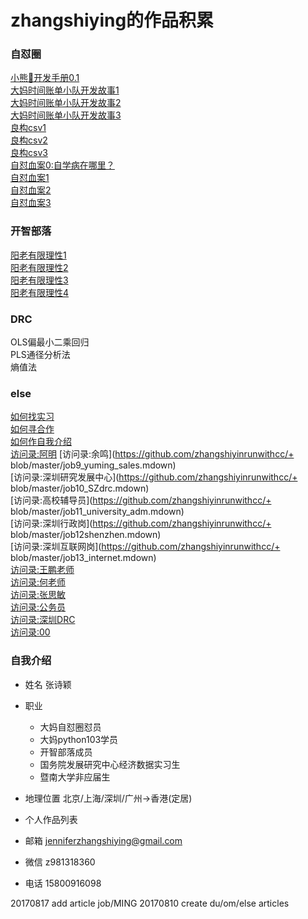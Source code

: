 # zhangshiying的作品积累

### 自怼圈

[小熊🐻开发手册0.1](https://github.com/zhangshiyinrunwithcc/zsy.github.io/blob/master/du2devhbk0.1.mdown)<br>
[大妈时间账单小队开发故事1](https://github.com/zhangshiyinrunwithcc/zsy.github.io/blob/master/du2devissue1.mdown)<br>
[大妈时间账单小队开发故事2](https://github.com/zhangshiyinrunwithcc/zsy.github.io/blob/master/du2devissue2.mdown)<br>
[大妈时间账单小队开发故事3](https://github.com/zhangshiyinrunwithcc/zsy.github.io/blob/master/du2devissue3.mdown)<br>
[良构csv1](https://github.com/zhangshiyinrunwithcc/zsy.github.io/blob/master/du2atl4dama_CleanData_note1_stdin_readlines.mdown)<br>
[良构csv2](https://github.com/zhangshiyinrunwithcc/zsy.github.io/blob/master/du2atl4dama_CleanData_note2_goodcsv1_RCF4180.mdown)<br>
[良构csv3](https://github.com/zhangshiyinrunwithcc/zsy.github.io/blob/master/du2atl4dama_CleanData_note2_goodcsv2_double_quote.mdown)<br>
[自怼血案0:自学病在哪里？](https://github.com/zhangshiyinrunwithcc/zsy.github.io/blob/master/du2atl4dama_CleanData_note4_selfstudy_problem.mdown)<br>
[自怼血案1](https://github.com/zhangshiyinrunwithcc/zsy.github.io/blob/master/du2bc_Set_up_Git_Generating_SSHkey.md)<br>
[自怼血案2](https://github.com/zhangshiyinrunwithcc/zsy.github.io/blob/master/du2bc_file.write()utf8.md)<br>
[自怼血案3](https://github.com/zhangshiyinrunwithcc/zsy.github.io/blob/master/du2bc_word_ST3.mdown)<br>

### 开智部落

[阳老有限理性1](https://github.com/zhangshiyinrunwithcc/zsy.github.io/blob/master/om201_limited_rationality.md)<br>
[阳老有限理性2](https://github.com/zhangshiyinrunwithcc/zsy.github.io/blob/master/om22_lots_of_heart_dannet.md)<br>
[阳老有限理性3](https://github.com/zhangshiyinrunwithcc/zsy.github.io/blob/master/om2article_rationality_yangzhiping_4.mdown)<br>
[阳老有限理性4](https://github.com/zhangshiyinrunwithcc/zsy.github.io/blob/master/om2article_rationality_yangzhiping_5.mdown)<br>

### DRC

OLS偏最小二乘回归<br>
PLS通径分析法<br>
熵值法<br>

### else

[如何找实习](https://github.com/zhangshiyinrunwithcc/zsy.github.io/blob/master/else2intern_issue1_how2intern.mdown)<br>
[如何寻合作](https://github.com/zhangshiyinrunwithcc/zsy.github.io/blob/master/else2intern_issue2_how2source.mdown)<br>
[如何作自我介绍](https://github.com/zhangshiyinrunwithcc/zsy.github.io/blob/master/else2intern_issue3_how2get_cowork.mdown)<br>
[访问录:阿明](https://github.com/zhangshiyinrunwithcc/zsy.github.io/blob/master/job4_ming.mdown)
[访问录:余鸣](https://github.com/zhangshiyinrunwithcc/+ blob/master/job9_yuming_sales.mdown)<br>
[访问录:深圳研究发展中心](https://github.com/zhangshiyinrunwithcc/+ blob/master/job10_SZdrc.mdown)<br>
[访问录:高校辅导员](https://github.com/zhangshiyinrunwithcc/+ blob/master/job11_university_adm.mdown)<br>
[访问录:深圳行政岗](https://github.com/zhangshiyinrunwithcc/+ blob/master/job12shenzhen.mdown)<br>
[访问录:深圳互联网岗](https://github.com/zhangshiyinrunwithcc/+ blob/master/job13_internet.mdown)<br>
[访问录:王鹏老师](https://github.com/zhangshiyinrunwithcc/zsy.github.io/blob/master/job6_jun_wangpeng.mdown)<br>
[访问录:何老师](https://github.com/zhangshiyinrunwithcc/zsy.github.io/blob/master/job7_david_he.mdown)<br>
[访问录:张思敏](https://github.com/zhangshiyinrunwithcc/zsy.github.io/blob/master/job8_med_zhangsimin.mdown)<br>
[访问录:公务员](https://github.com/zhangshiyinrunwithcc/zsy.github.io/blob/master/job15civilservant.mdown)<br>
[访问录:深圳DRC](https://github.com/zhangshiyinrunwithcc/zsy.github.io/blob/master/job12shenzhen.mdown)<br>
[访问录:00](https://github.com/zhangshiyinrunwithcc/zsy.github.io/blob/master/job1400.mdown)<br>


### 自我介绍

- 姓名 张诗颖
- 职业 
    + 大妈自怼圈怼员
    + 大妈python103学员
    + 开智部落成员
    + 国务院发展研究中心经济数据实习生
    + 暨南大学非应届生
- 地理位置 北京/上海/深圳/广州->香港(定居)
- 个人作品列表  

- 邮箱 jenniferzhangshiying@gmail.com
- 微信 z981318360
- 电话 15800916098

20170817 add article job/MING
20170810 create du/om/else articles


